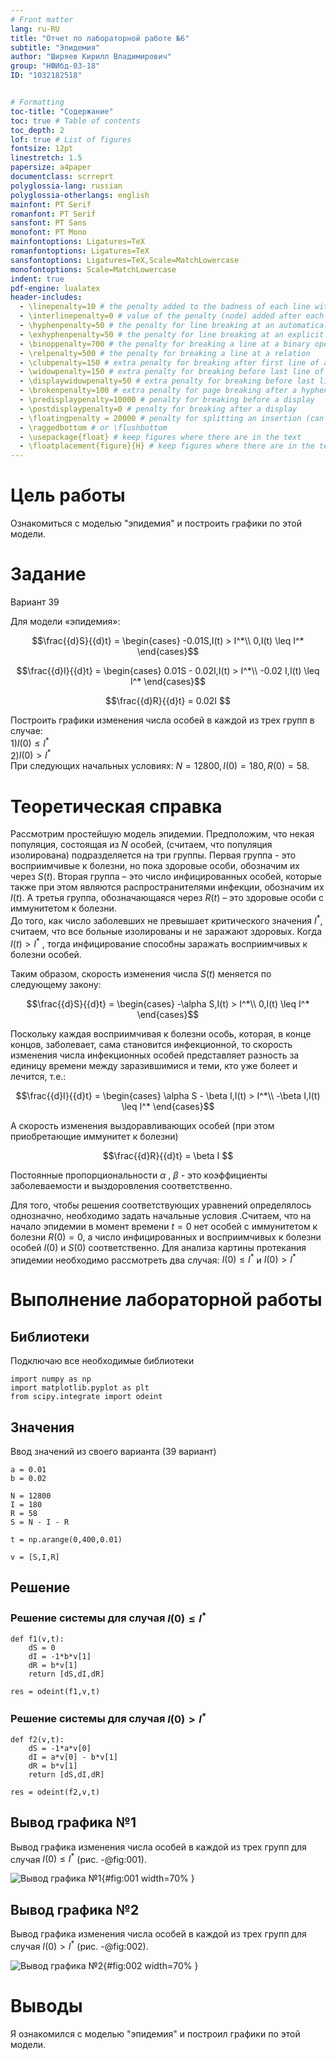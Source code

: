 ```yaml
---
# Front matter
lang: ru-RU
title: "Отчет по лабораторной работе №6"
subtitle: "Эпидемия"
author: "Ширяев Кирилл Владимирович"
group: "НФИбд-03-18"
ID: "1032182518"


# Formatting
toc-title: "Содержание"
toc: true # Table of contents
toc_depth: 2
lof: true # List of figures
fontsize: 12pt
linestretch: 1.5
papersize: a4paper
documentclass: scrreprt
polyglossia-lang: russian
polyglossia-otherlangs: english
mainfont: PT Serif
romanfont: PT Serif
sansfont: PT Sans
monofont: PT Mono
mainfontoptions: Ligatures=TeX
romanfontoptions: Ligatures=TeX
sansfontoptions: Ligatures=TeX,Scale=MatchLowercase
monofontoptions: Scale=MatchLowercase
indent: true
pdf-engine: lualatex
header-includes:
  - \linepenalty=10 # the penalty added to the badness of each line within a paragraph (no associated penalty node) Increasing the value makes tex try to have fewer lines in the paragraph.
  - \interlinepenalty=0 # value of the penalty (node) added after each line of a paragraph.
  - \hyphenpenalty=50 # the penalty for line breaking at an automatically inserted hyphen
  - \exhyphenpenalty=50 # the penalty for line breaking at an explicit hyphen
  - \binoppenalty=700 # the penalty for breaking a line at a binary operator
  - \relpenalty=500 # the penalty for breaking a line at a relation
  - \clubpenalty=150 # extra penalty for breaking after first line of a paragraph
  - \widowpenalty=150 # extra penalty for breaking before last line of a paragraph
  - \displaywidowpenalty=50 # extra penalty for breaking before last line before a display math
  - \brokenpenalty=100 # extra penalty for page breaking after a hyphenated line
  - \predisplaypenalty=10000 # penalty for breaking before a display
  - \postdisplaypenalty=0 # penalty for breaking after a display
  - \floatingpenalty = 20000 # penalty for splitting an insertion (can only be split footnote in standard LaTeX)
  - \raggedbottom # or \flushbottom
  - \usepackage{float} # keep figures where there are in the text
  - \floatplacement{figure}{H} # keep figures where there are in the text
---
```


# Цель работы

Ознакомиться с моделью "эпидемия" и построить графики по этой модели.

# Задание

Вариант 39

Для модели «эпидемия»:

$$\frac{{d}S}{{d}t} = 
\begin{cases}
-0.01S,I(t) > I^*\\
0,I(t) \leq I^*
\end{cases}$$

$$\frac{{d}I}{{d}t} = 
\begin{cases}
0.01S - 0.02I,I(t) > I^*\\
-0.02 I,I(t) \leq I^*
\end{cases}$$

$$\frac{{d}R}{{d}t} = 0.02I
$$

Построить графики изменения числа особей в каждой из трех групп в случае:  
1)$I(0) \leq I^*$  
2)$I(0) > I^*$  
При следующих начальных условиях: $N = 12800,I(0) = 180,R(0)=58$.

# Теоретическая справка
Рассмотрим простейшую модель эпидемии. Предположим, что некая
популяция, состоящая из $N$ особей, (считаем, что популяция изолирована)
подразделяется на три группы. Первая группа - это восприимчивые к болезни, но
пока здоровые особи, обозначим их через $S(t)$. Вторая группа – это число
инфицированных особей, которые также при этом являются распространителями
инфекции, обозначим их $I(t)$. А третья группа, обозначающаяся через $R(t)$ – это
здоровые особи с иммунитетом к болезни.  
До того, как число заболевших не превышает критического значения
$I^*$, считаем, что все больные изолированы и не заражают здоровых. Когда $I(t)>I^*$ ,
тогда инфицирование способны заражать восприимчивых к болезни особей.  

Таким образом, скорость изменения числа $S(t)$ меняется по следующему
закону:

$$\frac{{d}S}{{d}t} = 
\begin{cases}
-\alpha S,I(t) > I^*\\
0,I(t) \leq I^*
\end{cases}$$

Поскольку каждая восприимчивая к болезни особь, которая, в конце концов,
заболевает, сама становится инфекционной, то скорость изменения числа
инфекционных особей представляет разность за единицу времени между
заразившимися и теми, кто уже болеет и лечится, т.е.:

$$\frac{{d}I}{{d}t} = 
\begin{cases}
\alpha S - \beta I,I(t) > I^*\\
-\beta I,I(t) \leq I^*
\end{cases}$$

А скорость изменения выздоравливающих особей (при этом приобретающие
иммунитет к болезни)

$$\frac{{d}R}{{d}t} = \beta I
$$

Постоянные пропорциональности $\alpha$ , $\beta$ - это коэффициенты заболеваемости
и выздоровления соответственно.  

Для того, чтобы решения соответствующих уравнений определялось
однозначно, необходимо задать начальные условия .Считаем, что на начало
эпидемии в момент времени $t = 0$ нет особей с иммунитетом к болезни $R(0)=0$, а
число инфицированных и восприимчивых к болезни особей $I(0)$ и $S(0)$
соответственно. Для анализа картины протекания эпидемии необходимо
рассмотреть два случая: $I(0) \leq I^*$ и $I(0) > I^*$

# Выполнение лабораторной работы

## Библиотеки

Подключаю все необходимые библиотеки

```
import numpy as np
import matplotlib.pyplot as plt
from scipy.integrate import odeint
```

## Значения

Ввод значений из своего варианта (39 вариант)
```
a = 0.01
b = 0.02

N = 12800
I = 180
R = 58
S = N - I - R

t = np.arange(0,400,0.01)

v = [S,I,R]
```

## Решение

### Решение системы для случая $I(0) \leq I^*$
```
def f1(v,t):
    dS = 0
    dI = -1*b*v[1]
    dR = b*v[1]
    return [dS,dI,dR]

res = odeint(f1,v,t)
```

### Решение системы для случая $I(0) > I^*$
```
def f2(v,t):
    dS = -1*a*v[0]
    dI = a*v[0] - b*v[1]
    dR = b*v[1]
    return [dS,dI,dR]

res = odeint(f2,v,t)
```


## Вывод графика №1

Вывод графика изменения числа особей в каждой из трех групп для случая $I(0) \leq I^*$ (рис. -@fig:001).

![Вывод графика №1](images/lab6_1.png){#fig:001 width=70% }

## Вывод графика №2

Вывод графика изменения числа особей в каждой из трех групп для случая $I(0) > I^*$ (рис. -@fig:002).

![Вывод графика №2](images/lab6_2.png){#fig:002 width=70% }

# Выводы

Я ознакомился с моделью "эпидемия" и построил графики по этой модели.